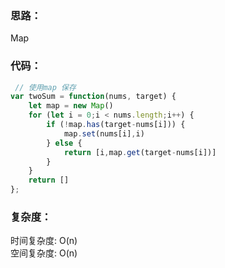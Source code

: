 ### 思路： 
Map

### 代码：
```js
 // 使用map 保存
var twoSum = function(nums, target) {
    let map = new Map() 
    for (let i = 0;i < nums.length;i++) {
        if (!map.has(target-nums[i])) {
            map.set(nums[i],i)
        } else {
            return [i,map.get(target-nums[i])]
        }
    }
    return []
};
```
### 复杂度：
时间复杂度: O(n)   
空间复杂度: O(n)
